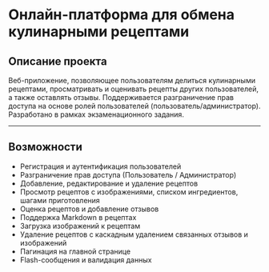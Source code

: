 # Онлайн-платформа для обмена кулинарными рецептами

## Описание проекта

Веб-приложение, позволяющее пользователям делиться кулинарными рецептами, просматривать и оценивать рецепты других пользователей, а также оставлять отзывы.
Поддерживается разграничение прав доступа на основе ролей пользователей (пользователь/администратор).
Разработано в рамках экзаменационного задания.

---

## Возможности

- Регистрация и аутентификация пользователей
- Разграничение прав доступа (Пользователь / Администратор)
- Добавление, редактирование и удаление рецептов
- Просмотр рецептов с изображениями, списком ингредиентов, шагами приготовления
- Оценка рецептов и добавление отзывов
- Поддержка Markdown в рецептах
- Загрузка изображений к рецептам
- Удаление рецептов с каскадным удалением связанных отзывов и изображений
- Пагинация на главной странице
- Flash-сообщения и валидация данных
